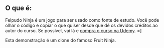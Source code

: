 ## O que é:

Felpudo Ninja é um jogo para ser usado como fonte de estudo. Você pode olhar o código e copiar o que quiser desde que dê os devidos créditos ao autor do curso.
Se possível, vai lá e [compra o curso na Udemy](https://www.udemy.com/criacao-de-jogos-para-android-curso-completo). =]

Esta demonstração é um clone do famoso Fruit Ninja.